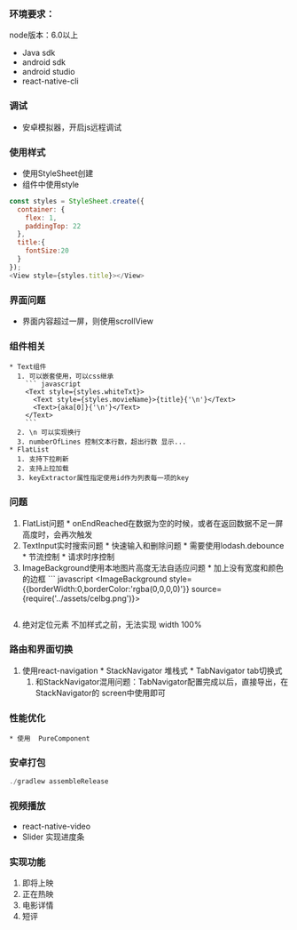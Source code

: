 ### 环境要求：
  node版本：6.0以上
  * Java sdk
  * android sdk
  * android studio
  * react-native-cli

### 调试
  * 安卓模拟器，开启js远程调试
### 使用样式
  * 使用StyleSheet创建
  * 组件中使用style
  ``` javascript
  const styles = StyleSheet.create({
    container: {
      flex: 1,
      paddingTop: 22
    },
    title:{
      fontSize:20
    }
  });
  <View style={styles.title}></View>
  ```

### 界面问题
  * 界面内容超过一屏，则使用scrollView

### 组件相关
    * Text组件
      1. 可以嵌套使用，可以css继承
        ``` javascript
        <Text style={styles.whiteTxt}>
          <Text style={styles.movieName}>{title}{'\n'}</Text>
          <Text>{aka[0]}{'\n'}</Text>
        </Text>
        ```
      2. \n 可以实现换行
      3. numberOfLines 控制文本行数，超出行数 显示...
    * FlatList
      1. 支持下拉刷新
      2. 支持上拉加载
      3. keyExtractor属性指定使用id作为列表每一项的key

### 问题
  1. FlatList问题
    * onEndReached在数据为空的时候，或者在返回数据不足一屏高度时，会再次触发
  2. TextInput实时搜索问题
    * 快速输入和删除问题
    * 需要使用lodash.debounce
    * 节流控制
    * 请求时序控制
  3. ImageBackground使用本地图片高度无法自适应问题
    * 加上没有宽度和颜色的边框
    ``` javascript
     <ImageBackground
     style={{borderWidth:0,borderColor:'rgba(0,0,0,0)'}}
     source={require('../assets/celbg.png')}>
     </ImageBackground>
     ```
  4. 绝对定位元素 不加样式之前，无法实现 width 100%
### 路由和界面切换
  1. 使用react-navigation
    * StackNavigator 堆栈式
    * TabNavigator tab切换式
      1. 和StackNavigator混用问题：TabNavigator配置完成以后，直接导出，在StackNavigator的 screen中使用即可
### 性能优化
    * 使用  PureComponent

### 安卓打包
   ``` javascript
   ./gradlew assembleRelease
   ```
### 视频播放
  * react-native-video
  * Slider 实现进度条

### 实现功能
  1. 即将上映
  2. 正在热映
  3. 电影详情
  4. 短评
